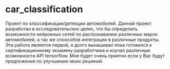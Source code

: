 # car_classification
Проект по классификации/детекции автомобилей.
Даннай проект разработан в исследовательских целях, что бы определить возможности нейронных сетей по распознаванию различных марок автомобилей, а так же споособов интеграции в различные продукты. Эта работа является первой, я долго вынашивал пока готовился к сертификационному экзамену разработчика и изучал различные возможности  API tensorflow. 
Мне будет очень приятно если у Вас будут предложения по улучшению моих решений.
